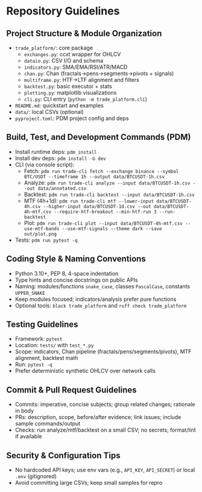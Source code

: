 # Repository Guidelines

## Project Structure & Module Organization
- `trade_platform/`: core package
  - `exchanges.py`: ccxt wrapper for OHLCV
  - `dataio.py`: CSV I/O and schema
  - `indicators.py`: SMA/EMA/RSI/ATR/MACD
  - `chan.py`: Chan (fractals→pens→segments→pivots + signals)
  - `multiframe.py`: HTF→LTF alignment and filters
  - `backtest.py`: basic executor + stats
  - `plotting.py`: matplotlib visualizations
  - `cli.py`: CLI entry (`python -m trade_platform.cli`)
- `README.md`: quickstart and examples
- `data/`: local CSVs (optional)
 - `pyproject.toml`: PDM project config and deps

## Build, Test, and Development Commands (PDM)
- Install runtime deps: `pdm install`
- Install dev deps: `pdm install -G dev`
- CLI (via console script):
  - Fetch: `pdm run trade-cli fetch --exchange binance --symbol BTC/USDT --timeframe 1h --output data/BTCUSDT-1h.csv`
  - Analyze: `pdm run trade-cli analyze --input data/BTCUSDT-1h.csv --out data/annotated.csv`
  - Backtest: `pdm run trade-cli backtest --input data/BTCUSDT-1h.csv`
  - MTF (4h+1d): `pdm run trade-cli mtf --lower-input data/BTCUSDT-4h.csv --higher-input data/BTCUSDT-1d.csv --out data/BTCUSDT-4h-mtf.csv --require-htf-breakout --min-htf-run 3 --run-backtest`
  - Plot: `pdm run trade-cli plot --input data/BTCUSDT-4h-mtf.csv --use-mtf-bands --use-mtf-signals --theme dark --save out/plot.png`
- Tests: `pdm run pytest -q`

## Coding Style & Naming Conventions
- Python 3.10+, PEP 8, 4-space indentation
- Type hints and concise docstrings on public APIs
- Naming: modules/functions `snake_case`, classes `PascalCase`, constants `UPPER_SNAKE`
- Keep modules focused; indicators/analysis prefer pure functions
- Optional tools: `black trade_platform` and `ruff check trade_platform`

## Testing Guidelines
- Framework: `pytest`
- Location: `tests/` with `test_*.py`
- Scope: indicators, Chan pipeline (fractals/pens/segments/pivots), MTF alignment, backtest math
- Run: `pytest -q`
- Prefer deterministic synthetic OHLCV over network calls

## Commit & Pull Request Guidelines
- Commits: imperative, concise subjects; group related changes; rationale in body
- PRs: description, scope, before/after evidence; link issues; include sample commands/output
- Checks: run analyze/mtf/backtest on a small CSV; no secrets; format/lint if available

## Security & Configuration Tips
- No hardcoded API keys; use env vars (e.g., `API_KEY`, `API_SECRET`) or local `.env` (gitignored)
- Avoid committing large CSVs; keep small samples for repro
